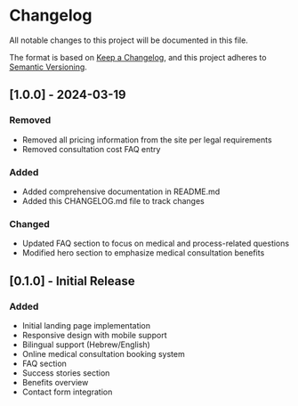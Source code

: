 # Changelog

All notable changes to this project will be documented in this file.

The format is based on [Keep a Changelog](https://keepachangelog.com/en/1.0.0/),
and this project adheres to [Semantic Versioning](https://semver.org/spec/v2.0.0.html).

## [1.0.0] - 2024-03-19

### Removed
- Removed all pricing information from the site per legal requirements
- Removed consultation cost FAQ entry

### Added
- Added comprehensive documentation in README.md
- Added this CHANGELOG.md file to track changes

### Changed
- Updated FAQ section to focus on medical and process-related questions
- Modified hero section to emphasize medical consultation benefits

## [0.1.0] - Initial Release

### Added
- Initial landing page implementation
- Responsive design with mobile support
- Bilingual support (Hebrew/English)
- Online medical consultation booking system
- FAQ section
- Success stories section
- Benefits overview
- Contact form integration